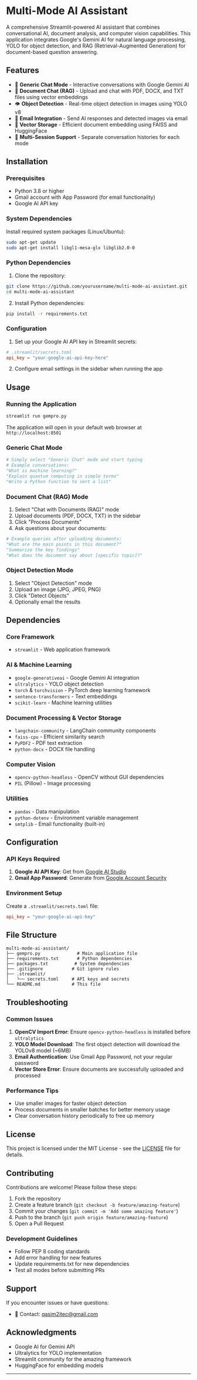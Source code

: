 # Multi-Mode AI Assistant

A comprehensive Streamlit-powered AI assistant that combines conversational AI, document analysis, and computer vision capabilities. This application integrates Google's Gemini AI for natural language processing, YOLO for object detection, and RAG (Retrieval-Augmented Generation) for document-based question answering.

## Features

- 🤖 **Generic Chat Mode** - Interactive conversations with Google Gemini AI
- 📄 **Document Chat (RAG)** - Upload and chat with PDF, DOCX, and TXT files using vector embeddings
- 👁️ **Object Detection** - Real-time object detection in images using YOLO v8
- 📧 **Email Integration** - Send AI responses and detected images via email
- 💾 **Vector Storage** - Efficient document embedding using FAISS and HuggingFace
- 🔄 **Multi-Session Support** - Separate conversation histories for each mode

## Installation

### Prerequisites

- Python 3.8 or higher
- Gmail account with App Password (for email functionality)
- Google AI API key

### System Dependencies

Install required system packages (Linux/Ubuntu):

```bash
sudo apt-get update
sudo apt-get install libgl1-mesa-glx libglib2.0-0
```

### Python Dependencies

1. Clone the repository:
```bash
git clone https://github.com/yourusername/multi-mode-ai-assistant.git
cd multi-mode-ai-assistant
```

2. Install Python dependencies:
```bash
pip install -r requirements.txt
```

### Configuration

1. Set up your Google AI API key in Streamlit secrets:
```toml
# .streamlit/secrets.toml
api_key = "your-google-ai-api-key-here"
```

2. Configure email settings in the sidebar when running the app

## Usage

### Running the Application

```bash
streamlit run gempro.py
```

The application will open in your default web browser at `http://localhost:8501`

### Generic Chat Mode

```python
# Simply select "Generic Chat" mode and start typing
# Example conversations:
"What is machine learning?"
"Explain quantum computing in simple terms"
"Write a Python function to sort a list"
```

### Document Chat (RAG) Mode

1. Select "Chat with Documents (RAG)" mode
2. Upload documents (PDF, DOCX, TXT) in the sidebar
3. Click "Process Documents"
4. Ask questions about your documents:

```python
# Example queries after uploading documents:
"What are the main points in this document?"
"Summarize the key findings"
"What does the document say about [specific topic]?"
```

### Object Detection Mode

1. Select "Object Detection" mode
2. Upload an image (JPG, JPEG, PNG)
3. Click "Detect Objects"
4. Optionally email the results

## Dependencies

### Core Framework
- `streamlit` - Web application framework

### AI & Machine Learning
- `google-generativeai` - Google Gemini AI integration
- `ultralytics` - YOLO object detection
- `torch` & `torchvision` - PyTorch deep learning framework
- `sentence-transformers` - Text embeddings
- `scikit-learn` - Machine learning utilities

### Document Processing & Vector Storage
- `langchain-community` - LangChain community components
- `faiss-cpu` - Efficient similarity search
- `PyPDF2` - PDF text extraction
- `python-docx` - DOCX file handling

### Computer Vision
- `opencv-python-headless` - OpenCV without GUI dependencies
- `PIL` (Pillow) - Image processing

### Utilities
- `pandas` - Data manipulation
- `python-dotenv` - Environment variable management
- `smtplib` - Email functionality (built-in)

## Configuration

### API Keys Required

1. **Google AI API Key**: Get from [Google AI Studio](https://makersuite.google.com/app/apikey)
2. **Gmail App Password**: Generate from [Google Account Security](https://myaccount.google.com/security)

### Environment Setup

Create a `.streamlit/secrets.toml` file:

```toml
api_key = "your-google-ai-api-key"
```

## File Structure

```
multi-mode-ai-assistant/
├── gempro.py              # Main application file
├── requirements.txt       # Python dependencies
├── packages.txt          # System dependencies
├── .gitignore           # Git ignore rules
├── .streamlit/
│   └── secrets.toml     # API keys and secrets
└── README.md            # This file
```

## Troubleshooting

### Common Issues

1. **OpenCV Import Error**: Ensure `opencv-python-headless` is installed before `ultralytics`
2. **YOLO Model Download**: The first object detection will download the YOLOv8 model (~6MB)
3. **Email Authentication**: Use Gmail App Password, not your regular password
4. **Vector Store Error**: Ensure documents are successfully uploaded and processed

### Performance Tips

- Use smaller images for faster object detection
- Process documents in smaller batches for better memory usage
- Clear conversation history periodically to free up memory

## License

This project is licensed under the MIT License - see the [LICENSE](LICENSE) file for details.

## Contributing

Contributions are welcome! Please follow these steps:

1. Fork the repository
2. Create a feature branch (`git checkout -b feature/amazing-feature`)
3. Commit your changes (`git commit -m 'Add some amazing feature'`)
4. Push to the branch (`git push origin feature/amazing-feature`)
5. Open a Pull Request

### Development Guidelines

- Follow PEP 8 coding standards
- Add error handling for new features
- Update requirements.txt for new dependencies
- Test all modes before submitting PRs

## Support

If you encounter issues or have questions:
- 📧 Contact: qasim2itec@gmail.com


## Acknowledgments

- Google AI for Gemini API
- Ultralytics for YOLO implementation
- Streamlit community for the amazing framework
- HuggingFace for embedding models

---

